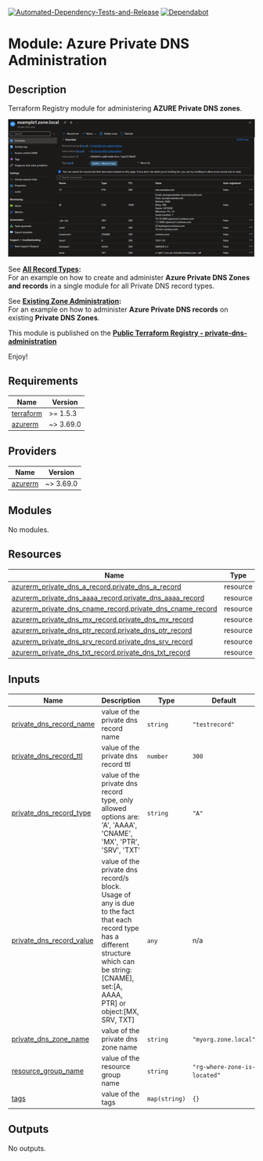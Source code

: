 [![Automated-Dependency-Tests-and-Release](https://github.com/Pwd9000-ML/terraform-azurerm-private-dns-administration/actions/workflows/dependency-tests.yml/badge.svg)](https://github.com/Pwd9000-ML/terraform-azurerm-private-dns-administration/actions/workflows/dependency-tests.yml) [![Dependabot](https://badgen.net/badge/Dependabot/enabled/green?icon=dependabot)](https://dependabot.com/)

# Module: Azure Private DNS Administration

## Description

Terraform Registry module for administering **AZURE Private DNS zones**.  

![image.png](https://raw.githubusercontent.com/Pwd9000-ML/terraform-azurerm-private-dns-administration/master/assets/example1.png)

See **[All Record Types](https://github.com/Pwd9000-ML/terraform-azurerm-private-dns-administration/tree/master/examples/all_record_types):**  
For an example on how to create and administer **Azure Private DNS Zones and records** in a single module for all Private DNS record types.  

See **[Existing Zone Administration](https://github.com/Pwd9000-ML/terraform-azurerm-private-dns-administration/tree/master/examples/exisiting_zone_administration):**  
For an example on how to administer **Azure Private DNS records** on existing **Private DNS Zones**.  

This module is published on the **[Public Terraform Registry - private-dns-administration](https://registry.terraform.io/modules/Pwd9000-ML/private-dns-administration/azurerm/latest)**  

Enjoy!

<!-- BEGIN_TF_DOCS -->
## Requirements

| Name | Version |
|------|---------|
| <a name="requirement_terraform"></a> [terraform](#requirement\_terraform) | >= 1.5.3 |
| <a name="requirement_azurerm"></a> [azurerm](#requirement\_azurerm) | ~> 3.69.0 |

## Providers

| Name | Version |
|------|---------|
| <a name="provider_azurerm"></a> [azurerm](#provider\_azurerm) | ~> 3.69.0 |

## Modules

No modules.

## Resources

| Name | Type |
|------|------|
| [azurerm_private_dns_a_record.private_dns_a_record](https://registry.terraform.io/providers/hashicorp/azurerm/latest/docs/resources/private_dns_a_record) | resource |
| [azurerm_private_dns_aaaa_record.private_dns_aaaa_record](https://registry.terraform.io/providers/hashicorp/azurerm/latest/docs/resources/private_dns_aaaa_record) | resource |
| [azurerm_private_dns_cname_record.private_dns_cname_record](https://registry.terraform.io/providers/hashicorp/azurerm/latest/docs/resources/private_dns_cname_record) | resource |
| [azurerm_private_dns_mx_record.private_dns_mx_record](https://registry.terraform.io/providers/hashicorp/azurerm/latest/docs/resources/private_dns_mx_record) | resource |
| [azurerm_private_dns_ptr_record.private_dns_ptr_record](https://registry.terraform.io/providers/hashicorp/azurerm/latest/docs/resources/private_dns_ptr_record) | resource |
| [azurerm_private_dns_srv_record.private_dns_srv_record](https://registry.terraform.io/providers/hashicorp/azurerm/latest/docs/resources/private_dns_srv_record) | resource |
| [azurerm_private_dns_txt_record.private_dns_txt_record](https://registry.terraform.io/providers/hashicorp/azurerm/latest/docs/resources/private_dns_txt_record) | resource |

## Inputs

| Name | Description | Type | Default | Required |
|------|-------------|------|---------|:--------:|
| <a name="input_private_dns_record_name"></a> [private\_dns\_record\_name](#input\_private\_dns\_record\_name) | value of the private dns record name | `string` | `"testrecord"` | no |
| <a name="input_private_dns_record_ttl"></a> [private\_dns\_record\_ttl](#input\_private\_dns\_record\_ttl) | value of the private dns record ttl | `number` | `300` | no |
| <a name="input_private_dns_record_type"></a> [private\_dns\_record\_type](#input\_private\_dns\_record\_type) | value of the private dns record type, only allowed options are: 'A', 'AAAA', 'CNAME', 'MX', 'PTR', 'SRV', 'TXT' | `string` | `"A"` | no |
| <a name="input_private_dns_record_value"></a> [private\_dns\_record\_value](#input\_private\_dns\_record\_value) | value of the private dns record/s block. Usage of any is due to the fact that each record type has a different structure which can be string:[CNAME], set:[A, AAAA, PTR] or object:[MX, SRV, TXT] | `any` | n/a | yes |
| <a name="input_private_dns_zone_name"></a> [private\_dns\_zone\_name](#input\_private\_dns\_zone\_name) | value of the private dns zone name | `string` | `"myorg.zone.local"` | no |
| <a name="input_resource_group_name"></a> [resource\_group\_name](#input\_resource\_group\_name) | value of the resource group name | `string` | `"rg-where-zone-is-located"` | no |
| <a name="input_tags"></a> [tags](#input\_tags) | value of the tags | `map(string)` | `{}` | no |

## Outputs

No outputs.
<!-- END_TF_DOCS -->